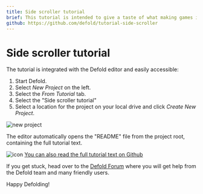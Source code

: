 ```yaml
---
title: Side scroller tutorial
brief: This tutorial is intended to give a taste of what making games in Defold is about. It goes through creating a new project, based on a simple side-scroller. You will then learn how to tweak the game to make it more fun. Finally you will add a new game object. The tutorial should only take about 10 minutes.
github: https://github.com/defold/tutorial-side-scroller
---
```


# Side scroller tutorial


The tutorial is integrated with the Defold editor and easily accessible:

1. Start Defold.
2. Select *New Project* on the left.
3. Select the *From Tutorial* tab.
4. Select the "Side scroller tutorial"
5. Select a location for the project on your local drive and click *Create New Project*.

![new project](../images/new-side-scroller.png)

The editor automatically opens the "README" file from the project root, containing the full tutorial text.

![icon](../images/icon-tutorial.svg) [You can also read the full tutorial text on Github](https://github.com/defold/tutorial-side-scroller)

If you get stuck, head over to the [Defold Forum](//forum.defold.com) where you will get help from the Defold team and many friendly users.

Happy Defolding!
